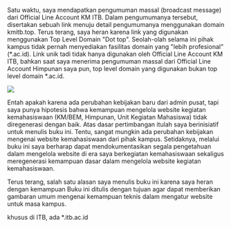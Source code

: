 
Satu waktu, saya mendapatkan pengumuman massal (broadcast message) dari Official Line Account KM ITB.  Dalam pengumumanya tersebut, disertakan sebuah link menuju detail pengumumanya menggunakan domain kmitb.top. Terus terang, saya heran karena link yang digunakan menggunakan Top Level Domain "Dot top". Seolah-olah selama ini pihak kampus tidak pernah menyediakan fasilitas domain yang "lebih profesional" (*.ac.id). Link unik tadi tidak hanya digunakan oleh Official Line Account KM ITB, bahkan saat saya menerima pengumuman massal dari Official Line Account Himpunan saya pun, top level domain yang digunakan bukan top level domain *.ac.id.

![](../img/Bagian-1/kmitb.jpg)

Entah apakah karena ada perubahan kebijakan baru dari admin pusat, tapi saya punya hipotesis bahwa kemampuan mengelola website kegiatan kemahasiswaan (KM/BEM, Himpunan, Unit Kegiatan Mahasiswa) tidak diregenerasi dengan baik. Atas dasar pertimbangan itulah saya berinisiatif untuk menulis buku ini. Tentu, sangat mungkin ada perubahan kebijakan mengenai website kemahasiswaan dari pihak kampus. Setidaknya, melalui buku ini saya berharap dapat mendokumentasikan segala pengetahuan dalam mengelola website di era saya berkegiatan kemahasiswaan sekaligus meregenerasi kemampuan dasar dalam mengelola website kegiatan kemahasiswaan. 

Terus terang, salah satu alasan saya menulis buku ini karena saya heran dengan kemampuan
Buku ini ditulis dengan tujuan agar dapat memberikan gambaran umum mengenai kemampuan teknis dalam mengatur website untuk masa kampus. 


khusus di ITB, ada *.itb.ac.id